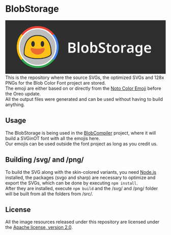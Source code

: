 # BlobStorage
![BlobStorage's banner](banner.png)
This is the repository where the source SVGs, the optimized SVGs and 128x PNGs for the Blob Color Font project are stored.<br>
The emoji are either based on or directly from the [Noto Color Emoji](https://github.com/googlei18n/noto-emoji/) before the Oreo update.<br>
All the output files were generated and can be used without having to build anything.<br>

## Usage
The BlobStorage is being used in the [BlobCompiler](https://github.com/blobcolorfont/BlobCompiler/) project, where it will build a SVGinOT font with all the emojis here.<br>
Our emojis can be used outside the font project as long as you credit us.

## Building /svg/ and /png/
To build the SVG along with the skin-colored variants, you need [Node.js](https://nodejs.org/en/) installed, the packages (svgo and sharp) are necessary to optimize and export the SVGs, which can be done by executing ``npm install``.<br>
After they are installed, execute ``npm build`` and the /svg/ and /png/ folder will be built from all the folders from /src/.

## License
All the image resources released under this repository are licensed under the [Apache license, version 2.0](./LICENSE).